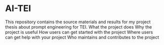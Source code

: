 # AI-TEI
This repository contains the source materials and results for my project thesis about prompt engineering for TEI.
What the project does
Why the project is useful
How users can get started with the project
Where users can get help with your project
Who maintains and contributes to the project
